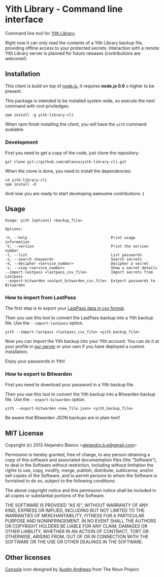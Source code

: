 # Yith Library - Command line interface

Command line tool for [Yith Library](http://yithlibrary.com).

Right now it can only read the contents of a Yith Library backup file,
providing offline access to your protected secrets. Interaction with a remote
Yith Library server is planned for future releases (contributions are
welcome!).

## Installation

This client is build on top of [node.js](http://nodejs.org), it requires
**node.js 0.6** o higher to be present.

This package is intended to be installed system wide, so execute the next
command with root priviledges:

    npm install -g yith-library-cli

When npm finish installing the client, you will have the `yith` command
available.

### Development

First you need to get a copy of the code, just clone the repository:

    git clone git://github.com/ablanco/yith-library-cli.git

When the clone is done, you need to install the dependencies:

    cd yith-library-cli
    npm install -d

And now you are ready to start developing awesome contributions :)

## Usage

    Usage: yith [options] <backup_file>

    Options:

    -h, --help                                      Print usage information
    -V, --version                                   Print the version number
    -l, --list                                      List passwords
    -s, --search <keyword>                          Search secrets
    -d, --decipher <service_number>                 Decipher a secret
    -v, --view <service_number>                     Show a secret details
    --import-lastpass <lastpass_csv_file>           Import secrets from Lastpass
    --export-bitwarden <output_bitwarden_csv_file>  Extport passwords to Bitwarden

### How to import from LastPass

The first step is to export your
[LastPass data in csv format](https://lastpass.com/support.php?cmd=showfaq&id=1206).

Then you use this tool to convert the LastPass backup into a Yith backup file.
Use the `--import-lastpass` option.

    yith --import-lastpass <lastpass_csv_file> <yith_backup_file>

Now you can import the Yith backup into your Yith account. You can do it at
your profile in [our server](https://www.yithlibrary.com/backup) or your own
if you have deployed a custom installation.

Enjoy your passwords in Yith!

### How to export to Bitwarden

First you need to download your password in a Yith backup file.

Then you use this tool to convert the Yith backup into a Bitwarden backup file.
Use the `--export-bitwarden` option.

    yith --export-bitwarden <new_file.json> <yith_backup_file>

Be aware that Bitwarden JSON backups are in plain text!

## MIT License

Copyright (c) 2013 Alejandro Blanco &lt;alejandro.b.e@gmail.com&gt;

Permission is hereby granted, free of charge, to any person obtaining a copy of
this software and associated documentation files (the "Software"), to deal in
the Software without restriction, including without limitation the rights to
use, copy, modify, merge, publish, distribute, sublicense, and/or sell copies of
the Software, and to permit persons to whom the Software is furnished to do so,
subject to the following conditions:

The above copyright notice and this permission notice shall be included in all
copies or substantial portions of the Software.

THE SOFTWARE IS PROVIDED "AS IS", WITHOUT WARRANTY OF ANY KIND, EXPRESS OR
IMPLIED, INCLUDING BUT NOT LIMITED TO THE WARRANTIES OF MERCHANTABILITY, FITNESS
FOR A PARTICULAR PURPOSE AND NONINFRINGEMENT. IN NO EVENT SHALL THE AUTHORS OR
COPYRIGHT HOLDERS BE LIABLE FOR ANY CLAIM, DAMAGES OR OTHER LIABILITY, WHETHER
IN AN ACTION OF CONTRACT, TORT OR OTHERWISE, ARISING FROM, OUT OF OR IN
CONNECTION WITH THE SOFTWARE OR THE USE OR OTHER DEALINGS IN THE SOFTWARE.

## Other licenses

[Console](http://thenounproject.com/noun/console/#icon-No8571) icon designed by
[Austin Andrews](http://thenounproject.com/Templarian) from The Noun Project.
